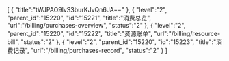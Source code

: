 [
	{
		"title":"tWJPAO9lvS3burKJvQn6JA=="
	},
	{
		"level":"2",
		"parent_id":"15220",
		"id":"15221",
		"title":"消费总览",
		"url":"/billing/purchases-overview",
		"status":"2"
	},
	{
		"level":"2",
		"parent_id":"15220",
		"id":"15222",
		"title":"资源账单",
		"url":"/billing/resource-bill",
		"status":"2"
	},
	{
		"level":"2",
		"parent_id":"15220",
		"id":"15223",
		"title":"消费记录",
		"url":"/billing/purchases-record",
		"status":"2"
	}
]
